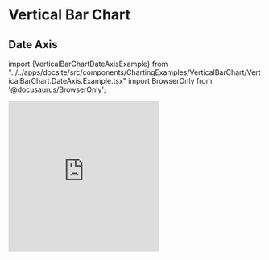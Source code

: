 # Vertical Bar Chart

## Date Axis
import {VerticalBarChartDateAxisExample} from "../../apps/docsite/src/components/ChartingExamples/VerticalBarChart/VerticalBarChart.DateAxis.Example.tsx"
import BrowserOnly from '@docusaurus/BrowserOnly';

<BrowserOnly>
<VerticalBarChartDateAxisExample/>
</BrowserOnly>

<iframe height="300" style={{width: "100%", height:"500px"}} scrolling="no" title="Custom style for vertical bar chart " src="https://codepen.io/atisjaiMsft/embed/OJrdaEK?default-tab=html%2Cresult" frameborder="no" loading="lazy" allowtransparency="true" allowfullscreen="true">
  See the Pen <a href="https://codepen.io/atisjaiMsft/pen/OJrdaEK">
  Custom style for vertical bar chart </a> by Atishay Jain (<a href="https://codepen.io/atisjaiMsft">@atisjaiMsft</a>)
  on <a href="https://codepen.io">CodePen</a>.
</iframe>